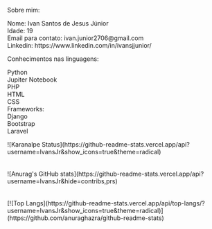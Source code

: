 Sobre mim:<br>
<p>
    Nome: Ivan Santos de Jesus Júnior<br>
    Idade: 19<br>
    Email para contato: ivan.junior2706@gmail.com<br>
    Linkedin: https://www.linkedin.com/in/ivansjjunior/ 
</p>
Conhecimentos nas linguagens: <br>
<p>
    Python<br>
    Jupiter Notebook<br>
    PHP<br>
    HTML<br>
    CSS<br>
    Frameworks:<br>
    Django<br>
    Bootstrap<br>
    Laravel
</p>
![Karanalpe Status](https://github-readme-stats.vercel.app/api?username=IvansJr&show_icons=true&theme=radical)<br><br><br>
![Anurag's GitHub stats](https://github-readme-stats.vercel.app/api?username=IvansJr&hide=contribs,prs)<br><br><br>
[![Top Langs](https://github-readme-stats.vercel.app/api/top-langs/?username=IvansJr&show_icons=true&theme=radical)](https://github.com/anuraghazra/github-readme-stats)